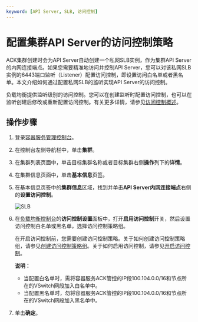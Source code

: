 ```yaml
---
keyword: [API Server, SLB, 访问控制]
---
```


# 配置集群API Server的访问控制策略

ACK集群创建时会为API Server自动创建一个私网SLB实例，作为集群API Server的内网连接端点。如果您需要精准地访问并控制API Server，您可以对该私网SLB实例的6443端口监听（Listener）配置访问控制，即设置访问白名单或者黑名单。本文介绍如何通过配置私网SLB的监听实现API Server的访问控制。

负载均衡提供监听级别的访问控制。您可以在创建监听时配置访问控制，也可以在监听创建后修改或重新配置访问控制。有关更多详情，请参见[访问控制概述](/intl.zh-CN/传统型负载均衡CLB/CLB用户指南/访问控制/访问控制概述.md)。

## 操作步骤

1.  登录[容器服务管理控制台](https://cs.console.aliyun.com)。

2.  在控制台左侧导航栏中，单击**集群**。

3.  在集群列表页面中，单击目标集群名称或者目标集群右侧**操作**列下的**详情**。

4.  在集群信息页面中，单击**基本信息**页签。

5.  在基本信息页签中的**集群信息**区域，找到并单击**API Server内网连接端点**右侧的**设置访问控制**。

    ![SLB](https://help-static-aliyun-doc.aliyuncs.com/assets/img/zh-CN/9600723061/p175375.png)

6.  在[负载均衡控制台](https://slb.console.aliyun.com/slb/cn-hangzhou/slbs/lb-bp1y52wyx5gqrw5mfnzpw/listeners/tcp/6443/acl-setting?spm=5176.2020520152.0.0.70a916dd6RPIeo)的**访问控制设置**面板中，打开**启用访问控制**开关，然后设置访问控制白名单或黑名单，选择访问控制策略组。

    在开启访问控制前，您需要创建访问控制策略。关于如何创建访问控制策略组，请参见[创建访问控制策略组](/intl.zh-CN/传统型负载均衡CLB/CLB用户指南/访问控制/访问控制策略组/创建访问控制策略组.md)。关于如何启用访问控制，请参见[开启访问控制](/intl.zh-CN/传统型负载均衡CLB/CLB用户指南/访问控制/开启访问控制.md)。

    **说明：**

    -   当配置白名单时，需将容器服务ACK管控的IP段100.104.0.0/16和节点所在的VSwitch网段加入白名单中。
    -   当配置黑名单时，勿将容器服务ACK管控的IP段100.104.0.0/16和节点所在的VSwitch网段加入黑名单中。
7.  单击**确定**。


